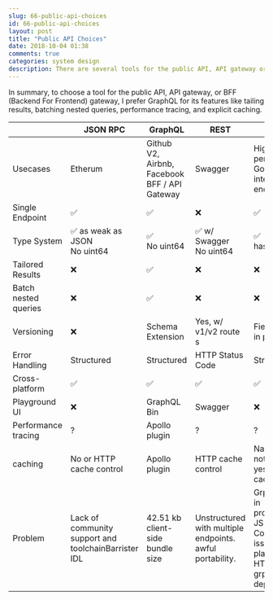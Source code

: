 ```yaml
---
slug: 66-public-api-choices
id: 66-public-api-choices
layout: post
title: "Public API Choices"
date: 2018-10-04 01:38
comments: true
categories: system design
description: There are several tools for the public API, API gateway or Backend for Frontend gateway. GraphQL distinguishes itself from others for its features like tailing results, batching nested queries, performance tracing, and explicit caching.
---
```


In summary, to choose a tool for the public API, API gateway, or BFF (Backend For Frontend) gateway, I prefer GraphQL for its features like tailing results, batching nested queries, performance tracing, and explicit caching.

||JSON RPC|GraphQL|REST|gRPC|
|--- |--- |--- |--- |--- |
|Usecases|Etherum|Github V2, Airbnb, Facebook BFF / API Gateway|Swagger|High performance, Google, internal endpoints|
|Single Endpoint|✅|✅|❌|✅|
|Type System|✅ as weak as JSON <br/> No uint64|✅ <br/> No uint64|✅ w/ Swagger <br/> No uint64|✅  <br/>has uint64|
|Tailored Results|❌|✅|❌|❌|
|Batch nested queries|❌|✅|❌|❌|
|Versioning|❌|Schema Extension|Yes, w/ v1/v2 route s|Field Numbers in protobuf|
|Error Handling|Structured|Structured|HTTP Status Code|Structured|
|Cross-platform|✅|✅|✅|✅|
|Playground UI|❌|GraphQL Bin|Swagger|❌|
|Performance tracing|?|Apollo plugin|?|?|
|caching|No or HTTP cache control|Apollo plugin|HTTP cache control|Native support not yet.  but still yes w/ HTTP cache control|
|Problem|Lack of community support and toolchainBarrister IDL|42.51 kb client-side bundle size|Unstructured with multiple endpoints. awful portability.|Grpc-web dev in progress140kb JS bundle. Compatibility issues: not all places support HTTP2 and grpc dependencies|

